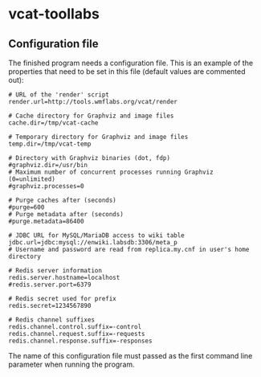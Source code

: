 vcat-toollabs
=============

Configuration file
------------------

The finished program needs a configuration file. This is an example of the
properties that need to be set in this file (default values are commented
out):

	# URL of the 'render' script
	render.url=http://tools.wmflabs.org/vcat/render
	
	# Cache directory for Graphviz and image files
	cache.dir=/tmp/vcat-cache
	
	# Temporary directory for Graphviz and image files
	temp.dir=/tmp/vcat-temp
	
	# Directory with Graphviz binaries (dot, fdp)
	#graphviz.dir=/usr/bin
	# Maximum number of concurrent processes running Graphviz (0=unlimited)
	#graphviz.processes=0
	
	# Purge caches after (seconds)
	#purge=600
	# Purge metadata after (seconds)
	#purge.metadata=86400
	
	# JDBC URL for MySQL/MariaDB access to wiki table
	jdbc.url=jdbc:mysql://enwiki.labsdb:3306/meta_p
	# Username and password are read from replica.my.cnf in user's home directory
	
	# Redis server information
	redis.server.hostname=localhost
	#redis.server.port=6379
	
	# Redis secret used for prefix
	redis.secret=1234567890
	
	# Redis channel suffixes
	redis.channel.control.suffix=-control
	redis.channel.request.suffix=-requests
	redis.channel.response.suffix=-responses

The name of this configuration file must passed as the first command line
parameter when running the program.
